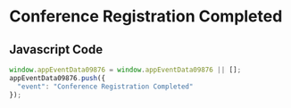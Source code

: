 # Conference Registration Completed

### 

## Javascript Code
```js
window.appEventData09876 = window.appEventData09876 || [];
appEventData09876.push({
  "event": "Conference Registration Completed"
});
```







